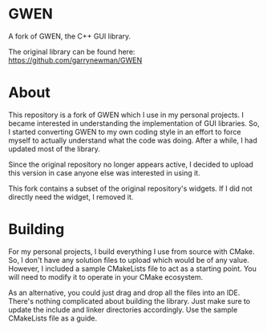 GWEN
====

A fork of GWEN, the C++ GUI library.

The original library can be found here: https://github.com/garrynewman/GWEN

About
=====

This repository is a fork of GWEN which I use in my personal projects.  I became interested in understanding the implementation of GUI libraries.  So, I started converting GWEN to my own coding style in an effort to force myself to actually understand what the code was doing.  After a while, I had updated most of the library.

Since the original repository no longer appears active, I decided to upload this version in case anyone else was interested in using it.

This fork contains a subset of the original repository's widgets.  If I did not directly need the widget, I removed it.

Building
========

For my personal projects, I build everything I use from source with CMake.  So, I don't have any solution files to upload which would be of any value.  However, I included a sample CMakeLists file to act as a starting point.  You will need to modify it to operate in your CMake ecosystem.

As an alternative, you could just drag and drop all the files into an IDE.  There's nothing complicated about building the library.  Just make sure to update the include and linker directories accordingly.  Use the sample CMakeLists file as a guide.
